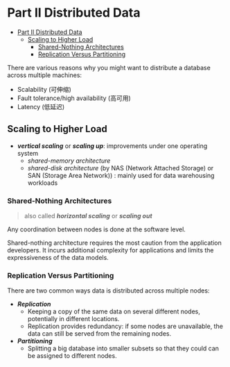 # Part II Distributed Data

- [Part II Distributed Data](#part-ii-distributed-data)
  - [Scaling to Higher Load](#scaling-to-higher-load)
    - [Shared-Nothing Architectures](#shared-nothing-architectures)
    - [Replication Versus Partitioning](#replication-versus-partitioning)

There are various reasons why you might want to distribute a database across
multiple machines:

- Scalability (可伸缩)
- Fault tolerance/high availability (高可用)
- Latency (低延迟)

## Scaling to Higher Load

- ***vertical scaling*** or ***scaling up***: improvements under one operating
  system
  - *shared-memory architecture*
  - *shared-disk architecture* (by NAS (Network Attached Storage) or SAN
    (Storage Area Network)) : mainly used for data warehousing workloads

### Shared-Nothing Architectures

> also called ***horizontal scaling*** or ***scaling out***

Any coordination between nodes is done at the software level.

Shared-nothing architecture requires the most caution from the application
developers. It incurs additional complexity for applications and limits the
expressiveness of the data models.

### Replication Versus Partitioning

There are two common ways data is distributed across multiple nodes:

- ***Replication***
  - Keeping a copy of the same data on several different nodes, potentially in
    different locations.
  - Replication provides redundancy: if some nodes are unavailable, the data can
    still be served from the remaining nodes.
- ***Partitioning***
  - Splitting a big database into smaller subsets so that they could can be
    assigned to different nodes.
